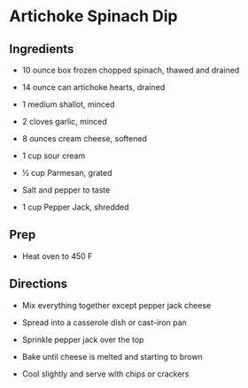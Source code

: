 # Artichoke Spinach Dip

## Ingredients

- 10 ounce box frozen chopped spinach, thawed and drained

- 14 ounce can artichoke hearts, drained

- 1 medium shallot, minced

- 2 cloves garlic, minced

- 8 ounces cream cheese, softened

- 1 cup sour cream

- ½ cup Parmesan, grated

- Salt and pepper to taste

- 1 cup Pepper Jack, shredded

## Prep

- Heat oven to 450 F

## Directions

- Mix everything together except pepper jack cheese

- Spread into a casserole dish or cast-iron pan

- Sprinkle pepper jack over the top

- Bake until cheese is melted and starting to brown

- Cool slightly and serve with chips or crackers

